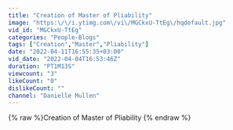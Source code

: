 ```yaml
---
title: "Creation of Master of Pliability"
image: "https:\/\/i.ytimg.com\/vi\/MGCkxU-TtEg\/hqdefault.jpg"
vid_id: "MGCkxU-TtEg"
categories: "People-Blogs"
tags: ["Creation","Master","Pliability"]
date: "2022-04-11T16:55:35+03:00"
vid_date: "2022-04-04T16:53:46Z"
duration: "PT1M13S"
viewcount: "3"
likeCount: "0"
dislikeCount: ""
channel: "Danielle Mullen"
---
```

{% raw %}Creation of Master of Pliability {% endraw %}
